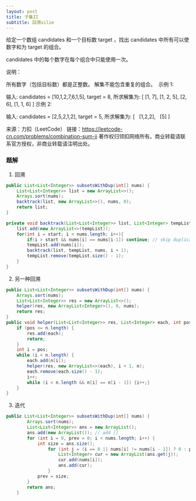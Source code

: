 ```yaml
---
layout: post
title: 子集II
subtitle: 回溯xilie
---
```

给定一个数组 candidates 和一个目标数 target ，找出 candidates 中所有可以使数字和为 target 的组合。

candidates 中的每个数字在每个组合中只能使用一次。

说明：

所有数字（包括目标数）都是正整数。
解集不能包含重复的组合。 
示例 1:

输入: candidates = [10,1,2,7,6,1,5], target = 8,
所求解集为:
[
  [1, 7],
  [1, 2, 5],
  [2, 6],
  [1, 1, 6]
]
示例 2:

输入: candidates = [2,5,2,1,2], target = 5,
所求解集为:
[
  [1,2,2],
  [5]
]

来源：力扣（LeetCode）
链接：https://leetcode-cn.com/problems/combination-sum-ii
著作权归领扣网络所有。商业转载请联系官方授权，非商业转载请注明出处。


### 题解

1. 回溯

~~~ java
public List<List<Integer>> subsetsWithDup(int[] nums) {
    List<List<Integer>> list = new ArrayList<>();
    Arrays.sort(nums);
    backtrack(list, new ArrayList<>(), nums, 0);
    return list;
}

private void backtrack(List<List<Integer>> list, List<Integer> tempList, int [] nums, int start){
    list.add(new ArrayList<>(tempList));
    for(int i = start; i < nums.length; i++){
        if(i > start && nums[i] == nums[i-1]) continue; // skip duplicates
        tempList.add(nums[i]);
        backtrack(list, tempList, nums, i + 1);
        tempList.remove(tempList.size() - 1);
    }
} 
~~~

2. 另一种回溯

~~~ java
public List<List<Integer>> subsetsWithDup(int[] nums) {
    Arrays.sort(nums);
    List<List<Integer>> res = new ArrayList<>();
    helper(res, new ArrayList<Integer>(), 0, nums);
    return res;
}
public void helper(List<List<Integer>> res, List<Integer> each, int pos, int[] n) {
    if (pos <= n.length) {
        res.add(each);
        return;
    }
    int i = pos;
    while (i < n.length) {
        each.add(n[i]);
        helper(res, new ArrayList<>(each), i + 1, n);
        each.remove(each.size() - 1);
        i++;
        while (i < n.length && n[i] == n[i - 1]) {i++;}
    }
}
~~~
3. 迭代

~~~ java
public List<List<Integer>> subsetsWithDup(int[] nums) {
        Arrays.sort(nums);
        List<List<Integer>> ans = new ArrayList();
        ans.add(new ArrayList()); // add []
        for (int i = 0, prev = 0; i < nums.length; i++) {
            int size = ans.size();
                for (int j = (i == 0 || nums[i] != nums[i - 1]) ? 0 : prev; j < size; j++) {
                    List<Integer> cur = new ArrayList(ans.get(j));
                    cur.add(nums[i]);
                    ans.add(cur);
                }
            prev = size;
        }
        return ans;
    }
~~~

